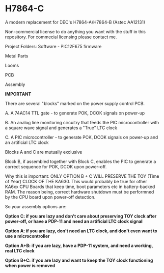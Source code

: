 # H7864-C
A modern replacement for DEC's H7864-A/H7864-B (Astec AA12131)

Non-commercial license to do anything you want with the stuff in this repository.
For commecial licensing please contact me.

Project Folders:
Software - PIC12F675 firmware

Metal Parts

Looms

PCB

Assembly

**IMPORTANT**

There are several "blocks" marked on the power supply control PCB.

A. A 74AC14 TTL gate - to generate POK, DCOK signals on power-up

B. An analog line monitoring circuitry that feeds the PIC microcontroller with a square wave signal and generates a "True" LTC clock

C. A PIC microcontroller - to generate POK, DCOK signals on power-up and an artificial LTC clock

Blocks A and C are mutually exclusive

Block B, if assembled together with Block C, enables the PIC to generate a correct sequence for POK, DCOK upon power-off.

Why this is important: ONLY OPTION B + C WILL PRESERVE THE TOY (Time of Year) CLOCK OF THE KA630.
This would probably be true for other KA6xx CPU Boards that keep time, boot parameters etc in battery-backed RAM.
The reason being, correct hardware shutdown must be performned by the CPU board upon power-off detection.

So your assembly options are:

**Option C: if you are lazy and don't care about preserving TOY clock after power-off, or have a PDP-11 and need an artificial LTC clock signal**

**Option A: if you are lazy, don't need an LTC clock, and don't even want to use a microcontroller**

**Option A+B: if you are lazy, have a PDP-11 system, and need a working, real LTC clock**

**Option B+C: if you are lazy and want to keep the TOY clock functioning when power is removed**



